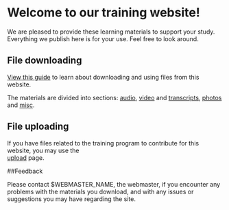 # Welcome to our training website!

We are pleased to provide these learning materials to
support your study.  Everything we publish here is for your
use. Feel free to look around. 

## File downloading

[View this guide](/how-to-download) to learn about
downloading and using files from this website.

The materials are divided into sections: [audio](/audio),
[video](/video) and [transcripts](/transcripts),
[photos](/photos) and [misc](/misc).

## File uploading

If you have files related to the training program to 
contribute for this website, you may use the  
[upload](/upload) page.

##Feedback

Please contact $WEBMASTER_NAME, the webmaster, if you encounter any
problems with the materials you download, and with any
issues or suggestions you may have regarding the site.
